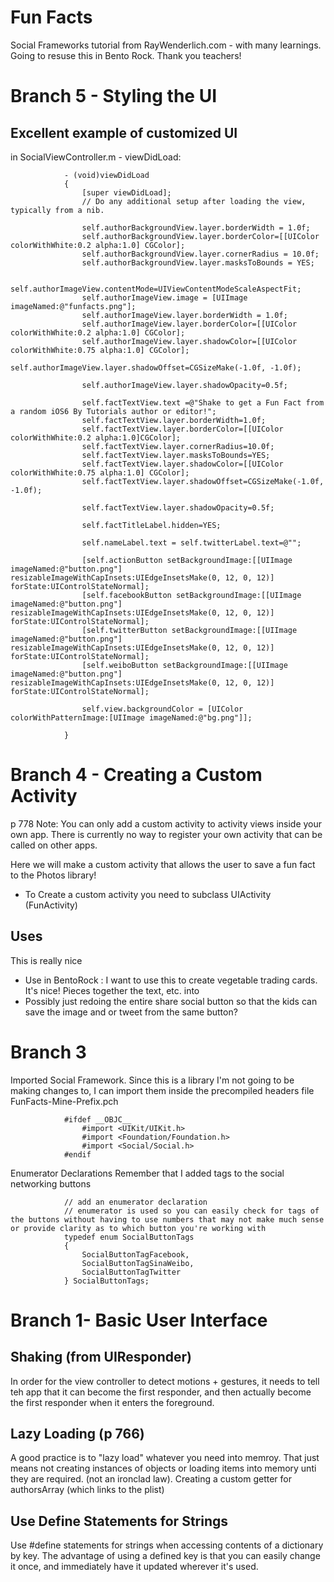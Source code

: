 # Fun Facts

Social Frameworks tutorial from RayWenderlich.com - with many learnings. Going to resuse this in Bento Rock. Thank you teachers!

# Branch 5 - Styling the UI

## Excellent example of customized UI

in SocialViewController.m - viewDidLoad:

                - (void)viewDidLoad
                {
                    [super viewDidLoad];
                    // Do any additional setup after loading the view, typically from a nib.
                    
                    self.authorBackgroundView.layer.borderWidth = 1.0f;
                    self.authorBackgroundView.layer.borderColor=[[UIColor colorWithWhite:0.2 alpha:1.0] CGColor];
                    self.authorBackgroundView.layer.cornerRadius = 10.0f;
                    self.authorBackgroundView.layer.masksToBounds = YES;
                    
                    self.authorImageView.contentMode=UIViewContentModeScaleAspectFit;
                    self.authorImageView.image = [UIImage imageNamed:@"funfacts.png"];
                    self.authorImageView.layer.borderWidth = 1.0f;
                    self.authorImageView.layer.borderColor=[[UIColor colorWithWhite:0.2 alpha:1.0] CGColor];
                    self.authorImageView.layer.shadowColor=[[UIColor colorWithWhite:0.75 alpha:1.0] CGColor];
                    self.authorImageView.layer.shadowOffset=CGSizeMake(-1.0f, -1.0f);
                    
                    self.authorImageView.layer.shadowOpacity=0.5f;
                    
                    self.factTextView.text =@"Shake to get a Fun Fact from a random iOS6 By Tutorials author or editor!";
                    self.factTextView.layer.borderWidth=1.0f;
                    self.factTextView.layer.borderColor=[[UIColor colorWithWhite:0.2 alpha:1.0]CGColor];
                    self.factTextView.layer.cornerRadius=10.0f;
                    self.factTextView.layer.masksToBounds=YES;
                    self.factTextView.layer.shadowColor=[[UIColor colorWithWhite:0.75 alpha:1.0] CGColor];
                    self.factTextView.layer.shadowOffset=CGSizeMake(-1.0f, -1.0f);
                    
                    self.factTextView.layer.shadowOpacity=0.5f;
                    
                    self.factTitleLabel.hidden=YES;
                    
                    self.nameLabel.text = self.twitterLabel.text=@"";
                    
                    [self.actionButton setBackgroundImage:[[UIImage imageNamed:@"button.png"] resizableImageWithCapInsets:UIEdgeInsetsMake(0, 12, 0, 12)] forState:UIControlStateNormal];
                    [self.facebookButton setBackgroundImage:[[UIImage imageNamed:@"button.png"] resizableImageWithCapInsets:UIEdgeInsetsMake(0, 12, 0, 12)] forState:UIControlStateNormal];
                    [self.twitterButton setBackgroundImage:[[UIImage imageNamed:@"button.png"] resizableImageWithCapInsets:UIEdgeInsetsMake(0, 12, 0, 12)] forState:UIControlStateNormal];
                    [self.weiboButton setBackgroundImage:[[UIImage imageNamed:@"button.png"] resizableImageWithCapInsets:UIEdgeInsetsMake(0, 12, 0, 12)] forState:UIControlStateNormal];
                    
                    self.view.backgroundColor = [UIColor colorWithPatternImage:[UIImage imageNamed:@"bg.png"]];

                }


# Branch 4 - Creating a Custom Activity

p 778
Note: You can only add a custom activity to activity views inside your own app. There is currently no way to register your own activity that can be called on other apps.

Here we will make a custom activity that allows the user to save a fun fact to the Photos library!

* To Create a custom activity you need to subclass UIActivity (FunActivity)

## Uses 
This is really nice

* Use in BentoRock : I want to use this to create vegetable trading cards. It's nice! Pieces together the text, etc. into 
* Possibly just redoing the entire share social button so that the kids can save the image and or tweet from the same button?


# Branch 3

Imported Social Framework. Since this is a library I'm not going to be making changes to, I can import them inside the precompiled headers file
FunFacts-Mine-Prefix.pch 


                #ifdef __OBJC__
                    #import <UIKit/UIKit.h>
                    #import <Foundation/Foundation.h>
                    #import <Social/Social.h>
                #endif

Enumerator Declarations
Remember that I added tags to the social networking buttons

                // add an enumerator declaration
                // enumerator is used so you can easily check for tags of the buttons without having to use numbers that may not make much sense or provide clarity as to which button you're working with
                typedef enum SocialButtonTags
                {
                    SocialButtonTagFacebook,
                    SocialButtonTagSinaWeibo,
                    SocialButtonTagTwitter
                } SocialButtonTags;

# Branch 1- Basic User Interface

## Shaking (from UIResponder)
In order for the view controller to detect motions + gestures, it needs to tell teh app that it can become the first responder, and then actually become the first responder when it enters the foreground.

## Lazy Loading (p 766)
A good practice is to "lazy load" whatever you need into memroy. That just means not creating instances of objects or loading items into memory unti they are required. (not an ironclad law). Creating a custom getter for authorsArray (which links to the plist)

## Use Define Statements for Strings

Use #define statements for strings when accessing contents of a dictionary by key. The advantage of using a defined key is that you can easily change it once, and immediately have it updated wherever it's used.

